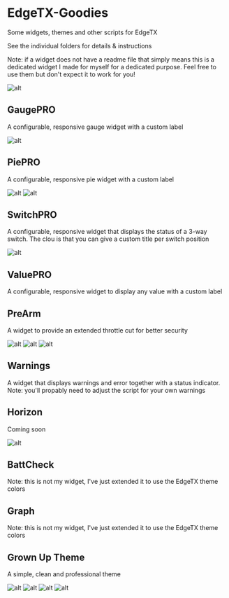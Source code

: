 # EdgeTX-Goodies
Some widgets, themes and other scripts for EdgeTX

See the individual folders for details & instructions

Note: if a widget does not have a readme file that simply means this is a dedicated widget I made for myself for a dedicated purpose. Feel free to use them but don't expect it to work for you!

![alt](./SCREENSHOTS/screenshot_tx16s_22-08-02_18-49-59.png)

## GaugePRO
A configurable, responsive gauge widget with a custom label

![alt](./SCREENSHOTS/screenshot_tx16s_22-08-02_18-51-48.png)

## PiePRO
A configurable, responsive pie widget with a custom label

![alt](./SCREENSHOTS/screenshot_tx16s_22-08-07_00-30-47.png)
![alt](./SCREENSHOTS/screenshot_tx16s_22-08-07_00-30-57.png)

## SwitchPRO
A configurable, responsive widget that displays the status of a 3-way switch. The clou is that you can give a custom title per switch position

![alt](./SCREENSHOTS/screenshot_tx16s_22-08-02_18-52-08.png)

## ValuePRO
A configurable, responsive widget to display any value with a custom label

## PreArm
A widget to provide an extended throttle cut for better security

![alt](./SCREENSHOTS/screenshot_tx16s_22-08-07_10-35-43.png)
![alt](./SCREENSHOTS/screenshot_tx16s_22-08-07_10-35-58.png)
![alt](./SCREENSHOTS/screenshot_tx16s_22-08-07_10-36-21.png)

## Warnings
A widget that displays warnings and error together with a status indicator. 
Note: you'll propably need to adjust the script for your own warnings

## Horizon
Coming soon

![alt](./SCREENSHOTS/screenshot_tx16s_22-08-07_17-06-31.png)

## BattCheck
Note: this is not my widget, I've just extended it to use the EdgeTX theme colors

## Graph
Note: this is not my widget, I've just extended it to use the EdgeTX theme colors

## Grown Up Theme
A simple, clean and professional theme

![alt](./THEMES/GrownUp/Screenshot1.png)
![alt](./THEMES/GrownUp/Screenshot2.png)
![alt](./THEMES/GrownUp/Screenshot3.png)
![alt](./THEMES/GrownUp/Screenshot4.png)